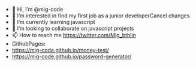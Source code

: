 - 👋 Hi, I’m @mig-code
- 👀 I’m interested in find my first job as a junior developerCancel changes
- 🌱 I’m currently learning javascript
- 💞️ I’m looking to collaborate on javascript projects
- 📫 How to reach me https://twitter.com/Mig_bthlin
- GithubPages:
- https://mig-code.github.io/money-test/
- https://mig-code.github.io/password-generator/

<!---
mig-code/mig-code is a ✨ special ✨ repository because its `README.md` (this file) appears on your GitHub profile.
You can click the Preview link to take a look at your changes.
--->
